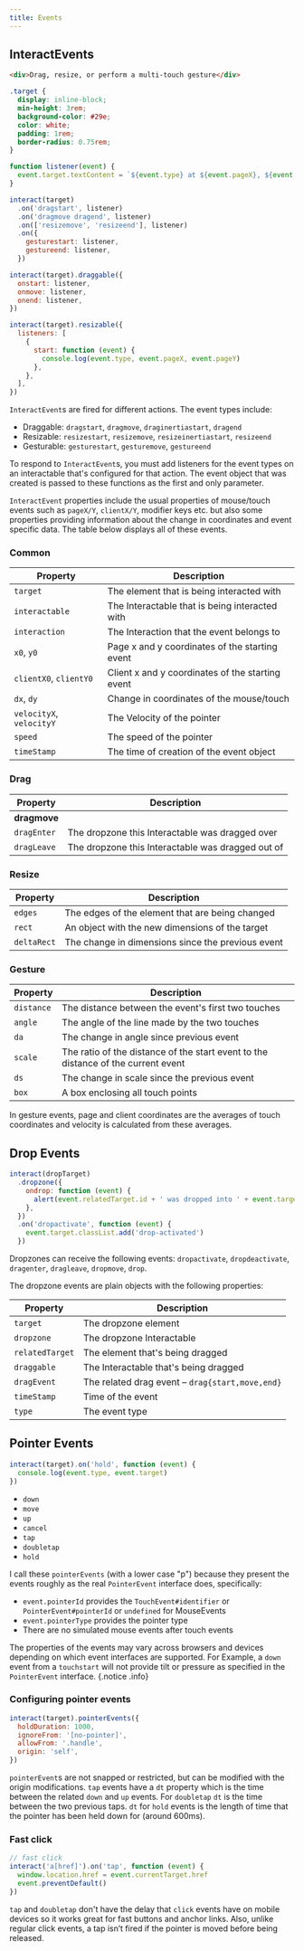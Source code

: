 ```yaml
---
title: Events
---
```


## InteractEvents

<LiveDemo :demoHtml="import('@/demos/events/actions.html?raw')" :removeNext="3"/>

```html
<div>Drag, resize, or perform a multi-touch gesture</div>
```

```css
.target {
  display: inline-block;
  min-height: 3rem;
  background-color: #29e;
  color: white;
  padding: 1rem;
  border-radius: 0.75rem;
}
```

```javascript
function listener(event) {
  event.target.textContent = `${event.type} at ${event.pageX}, ${event.pageY}`
}

interact(target)
  .on('dragstart', listener)
  .on('dragmove dragend', listener)
  .on(['resizemove', 'resizeend'], listener)
  .on({
    gesturestart: listener,
    gestureend: listener,
  })

interact(target).draggable({
  onstart: listener,
  onmove: listener,
  onend: listener,
})

interact(target).resizable({
  listeners: [
    {
      start: function (event) {
        console.log(event.type, event.pageX, event.pageY)
      },
    },
  ],
})
```

`InteractEvent`s are fired for different actions. The event types include:

- Draggable: `dragstart`, `dragmove`, `draginertiastart`, `dragend`
- Resizable: `resizestart`, `resizemove`, `resizeinertiastart`, `resizeend`
- Gesturable: `gesturestart`, `gesturemove`, `gestureend`

To respond to `InteractEvent`s, you must add listeners for the event types on an
interactable that's configured for that action. The event object that was
created is passed to these functions as the first and only parameter.

`InteractEvent` properties include the usual properties of mouse/touch events
such as `pageX/Y`, `clientX/Y`, modifier keys etc. but also some properties
providing information about the change in coordinates and event specific data.
The table below displays all of these events.

### Common

| Property                 | Description                                      |
| ------------------------ | ------------------------------------------------ |
| `target`                 | The element that is being interacted with        |
| `interactable`           | The Interactable that is being interacted with   |
| `interaction`            | The Interaction that the event belongs to        |
| `x0`, `y0`               | Page x and y coordinates of the starting event   |
| `clientX0`, `clientY0`   | Client x and y coordinates of the starting event |
| `dx`, `dy`               | Change in coordinates of the mouse/touch         |
| `velocityX`, `velocityY` | The Velocity of the pointer                      |
| `speed`                  | The speed of the pointer                         |
| `timeStamp`              | The time of creation of the event object         |

### Drag

| Property     | Description                                       |
| ------------ | ------------------------------------------------- |
| **dragmove** |                                                   |
| `dragEnter`  | The dropzone this Interactable was dragged over   |
| `dragLeave`  | The dropzone this Interactable was dragged out of |

### Resize

| Property    | Description                                       |
| ----------- | ------------------------------------------------- |
| `edges`     | The edges of the element that are being changed   |
| `rect`      | An object with the new dimensions of the target   |
| `deltaRect` | The change in dimensions since the previous event |

### Gesture

| Property   | Description                                                                       |
| ---------- | --------------------------------------------------------------------------------- |
| `distance` | The distance between the event's first two touches                                |
| `angle`    | The angle of the line made by the two touches                                     |
| `da`       | The change in angle since previous event                                          |
| `scale`    | The ratio of the distance of the start event to the distance of the current event |
| `ds`       | The change in scale since the previous event                                      |
| `box`      | A box enclosing all touch points                                                  |

In gesture events, page and client coordinates are the averages of touch
coordinates and velocity is calculated from these averages.

## Drop Events

```javascript
interact(dropTarget)
  .dropzone({
    ondrop: function (event) {
      alert(event.relatedTarget.id + ' was dropped into ' + event.target.id)
    },
  })
  .on('dropactivate', function (event) {
    event.target.classList.add('drop-activated')
  })
```

Dropzones can receive the following events: `dropactivate`, `dropdeactivate`,
`dragenter`, `dragleave`, `dropmove`, `drop`.

The dropzone events are plain objects with the following properties:

| Property        | Description                                     |
| --------------- | ----------------------------------------------- |
| `target`        | The dropzone element                            |
| `dropzone`      | The dropzone Interactable                       |
| `relatedTarget` | The element that's being dragged                |
| `draggable`     | The Interactable that's being dragged           |
| `dragEvent`     | The related drag event – `drag{start,move,end}` |
| `timeStamp`     | Time of the event                               |
| `type`          | The event type                                  |

## Pointer Events

```javascript
interact(target).on('hold', function (event) {
  console.log(event.type, event.target)
})
```

- `down`
- `move`
- `up`
- `cancel`
- `tap`
- `doubletap`
- `hold`

I call these `pointerEvents` (with a lower case "p") because they present the
events roughly as the real `PointerEvent` interface does, specifically:

- `event.pointerId` provides the `TouchEvent#identifier` or
  `PointerEvent#pointerId` or `undefined` for MouseEvents
- `event.pointerType` provides the pointer type
- There are no simulated mouse events after touch events

The properties of the events may vary across browsers and devices depending on
which event interfaces are supported. For Example, a `down` event from a
`touchstart` will not provide tilt or pressure as specified in the
`PointerEvent` interface. {.notice .info}

### Configuring pointer events

```javascript
interact(target).pointerEvents({
  holdDuration: 1000,
  ignoreFrom: '[no-pointer]',
  allowFrom: '.handle',
  origin: 'self',
})
```

`pointerEvent`s are not snapped or restricted, but can be modified with the
origin modifications. `tap` events have a `dt` property which is the time
between the related `down` and `up` events. For `doubletap` `dt` is the time
between the two previous taps. `dt` for `hold` events is the length of time
that the pointer has been held down for (around 600ms).

### Fast click

```javascript
// fast click
interact('a[href]').on('tap', function (event) {
  window.location.href = event.currentTarget.href
  event.preventDefault()
})
```

`tap` and `doubletap` don't have the delay that `click` events have on mobile
devices so it works great for fast buttons and anchor links. Also, unlike
regular click events, a tap isn’t fired if the pointer is moved before being
released.
